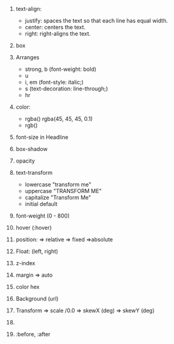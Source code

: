1. text-align:
    - justify: spaces the text so that each line has equal width.
    - center: centers the text.
    - right: right-aligns the text.
2. box
3. Arranges
    - strong, b (font-weight: bold)
    - u
    - i, em (font-style: italic;)
    - s (text-decoration: line-through;)
    - hr
4. color: 
    - rgba() rgba(45, 45, 45, 0.1)
    - rgb()
    <!--
        rgba stands for:
        r = red
        g = green
        b = blue
        a = alpha/level of opacity
    -->
5. font-size in Headline
6. box-shadow
7. opacity
8. text-transform
    - lowercase	"transform me"
    - uppercase	"TRANSFORM ME"
    - capitalize "Transform Me"
    - initial	default
9. font-weight (0 - 800)
10. hover (:hover)
11. position: 
            => relative
            => fixed
            =>absolute
12. Float: (left, right)
13. z-index
14. margin => auto
15. color hex
    <!--
        red (#FF0000) and cyan (#00FFFF)
        green (#00FF00) and magenta (#FF00FF)
        blue (#0000FF) and yellow (#FFFF00)
    -->

    <!--
    ------------------------------------------hsl()---------------------------------------------
    
    red	hsl(0, 100%, 50%)
    yellow	hsl(60, 100%, 50%)
    green	hsl(120, 100%, 50%)
    cyan	hsl(180, 100%, 50%)
    blue	hsl(240, 100%, 50%)
    magenta	hsl(300, 100%, 50%)

    hsl(180, 90%, 35%) 


    linear-gradient(gradient_direction, color 1, color 2, color 3, ...);
    ex: linear-gradient(90deg, red, yellow, rgb(204, 204, 255));

    background: repeating-linear-gradient(
      90deg,
      yellow 0px,
      blue 40px,
      green 40px,
      red 80px
    );
    -->
16. Background (url)
17. Transform
    => scale /0.0
    => skewX (deg)
    => skewY (deg)
18. 
<!--

    #anim {
        animation-name: colorful;
        animation-duration: 3s;
        animation-fill-mode: forwards;
        animation-iteration-count: 3; (infinite)
    }

    @keyframes colorful {
        0% {
            background-color: blue;
        }
        100% {
            background-color: yellow;
        }
    }

-->
19. :before, :after